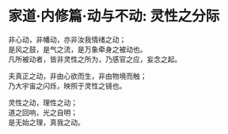 # 家道·内修篇·动与不动: 灵性之分际


非心动，非幡动，亦非汝我情绪之动；  
是风之鼓，是气之流，是万象牵身之被动也。  
凡所被动者，皆非灵性之所为，乃感官之应，妄念之起。  

夫真正之动，非由心欲而生，非由物境而触；  
乃大宇宙之闪烁，映照于灵性之镜也。  

灵性之动，理性之动；  
道之回响，光之自明；  
是无始之理，真我之动。
